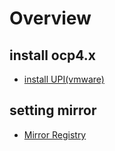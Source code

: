 # Overview

## install ocp4.x
- [install UPI(vmware)](/cloudpak/cp4app/install/install)


## setting mirror
- [Mirror Registry](/ocp/mirror-registry)